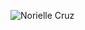 ![Norielle Cruz](https://cr-ss-service.azurewebsites.net/api/ScreenShot?widget=summary&username=noriellecruz&style=--avatar-size:0px;--branding-text-color:transparent;--badges-padding:15px)
